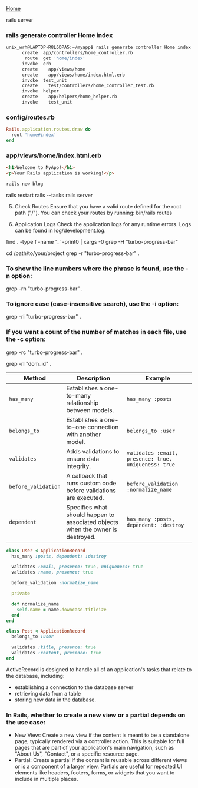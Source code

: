 <!-- C:\Users\razer\Desktop\walkerrh.github.io\SCROLLS_FOLDER\PROGRAMMING\rails_notes.md -->




[Home](/index.html)

rails server

### rails generate controller Home index

```sh
unix_wrh@LAPTOP-R8L6DPA5:~/myapp$ rails generate controller Home index
      create  app/controllers/home_controller.rb
       route  get 'home/index'
      invoke  erb
      create    app/views/home
      create    app/views/home/index.html.erb
      invoke  test_unit
      create    test/controllers/home_controller_test.rb
      invoke  helper
      create    app/helpers/home_helper.rb
      invoke    test_unit
```

### config/routes.rb

```rb
Rails.application.routes.draw do
  root 'home#index'
end
```

### app/views/home/index.html.erb

```html
<h1>Welcome to MyApp!</h1>
<p>Your Rails application is working!</p>
```

```sh
rails new blog
```


rails restart
rails --tasks
rails server


5. Check Routes
Ensure that you have a valid route defined for the root path ("/"). You can check your routes by running:
bin/rails routes

6. Application Logs
Check the application logs for any runtime errors. Logs can be found in log/development.log.


find . -type f -name '*_*' -print0 | xargs -0 grep -H "turbo-progress-bar"

cd /path/to/your/project
grep -r "turbo-progress-bar" .

### To show the line numbers where the phrase is found, use the -n option:
grep -rn "turbo-progress-bar" .
### To ignore case (case-insensitive search), use the -i option:
grep -ri "turbo-progress-bar" .
### If you want a count of the number of matches in each file, use the -c option:
grep -rc "turbo-progress-bar" .

grep -rl "dom_id" .




| Method | Description | Example |
| --- | ---| --- |
| `has_many` | Establishes a one-to-many relationship between models. | `has_many :posts` |
| `belongs_to` | Establishes a one-to-one connection with another model. | `belongs_to :user` |
| `validates` | Adds validations to ensure data integrity. | `validates :email, presence: true, uniqueness: true` |
| `before_validation`| A callback that runs custom code before validations are executed. | `before_validation :normalize_name` |
| `dependent` | Specifies what should happen to associated objects when the owner is destroyed. | `has_many :posts, dependent: :destroy` |

```ruby
class User < ApplicationRecord
  has_many :posts, dependent: :destroy

  validates :email, presence: true, uniqueness: true
  validates :name, presence: true

  before_validation :normalize_name

  private

  def normalize_name
    self.name = name.downcase.titleize
  end
end

class Post < ApplicationRecord
  belongs_to :user

  validates :title, presence: true
  validates :content, presence: true
end
```

ActiveRecord is designed to handle all of an application's tasks that relate to the database, including:
* establishing a connection to the database server
* retrieving data from a table
* storing new data in the database.





### In Rails, whether to create a new view or a partial depends on the use case:
* New View: Create a new view if the content is meant to be a standalone page, typically rendered via a controller action. This is suitable for full pages that are part of your application's main navigation, such as "About Us", "Contact", or a specific resource page.
* Partial: Create a partial if the content is reusable across different views or is a component of a larger view. Partials are useful for repeated UI elements like headers, footers, forms, or widgets that you want to include in multiple places.